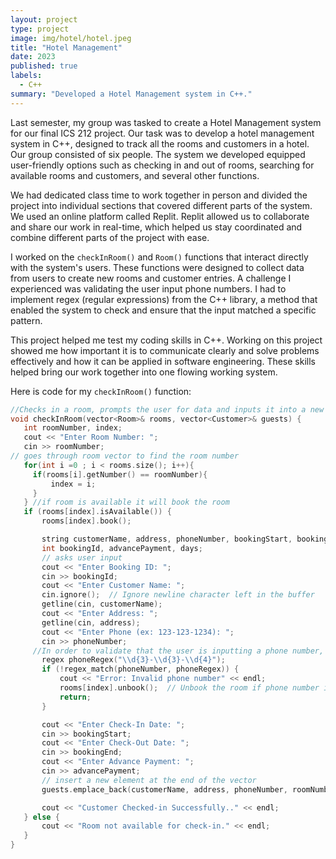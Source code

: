 ```yaml
---
layout: project
type: project
image: img/hotel/hotel.jpeg
title: "Hotel Management"
date: 2023
published: true
labels:
  - C++
summary: "Developed a Hotel Management system in C++."
---
```


Last semester, my group was tasked to create a Hotel Management system for our final ICS 212 project. Our task was to develop a hotel management system in C++, designed to track all the rooms and customers in a hotel. Our group consisted of six people. The system we developed equipped user-friendly options such as checking in and out of rooms, searching for available rooms and customers, and several other functions. 

We had dedicated class time to work together in person and divided the project into individual sections that covered different parts of the system. We used an online platform called Replit. Replit allowed us to collaborate and share our work in real-time, which helped us stay coordinated and combine different parts of the project with ease. 

I worked on the  `checkInRoom()` and `Room()` functions that interact directly with the system's users. These functions were designed to collect data from users to create new rooms and customer entries. A challenge I experienced was validating the user input phone numbers. I had to implement regex (regular expressions) from the C++ library, a method that enabled the system to check and ensure that the input matched a specific pattern. 

This project helped me test my coding skills in C++. Working on this project showed me how important it is to communicate clearly and solve problems effectively and how it can be applied in software engineering. These skills helped bring our work together into one flowing working system. 

Here is code for my `checkInRoom()` function: 

 ```cpp
 //Checks in a room, prompts the user for data and inputs it into a new room and customer
void checkInRoom(vector<Room>& rooms, vector<Customer>& guests) {
    int roomNumber, index;
    cout << "Enter Room Number: ";
    cin >> roomNumber;
// goes through room vector to find the room number
    for(int i =0 ; i < rooms.size(); i++){
      if(rooms[i].getNumber() == roomNumber){
          index = i;
      }
    } //if room is available it will book the room
    if (rooms[index].isAvailable()) {
        rooms[index].book();

        string customerName, address, phoneNumber, bookingStart, bookingEnd;
        int bookingId, advancePayment, days;
        // asks user input
        cout << "Enter Booking ID: ";
        cin >> bookingId;
        cout << "Enter Customer Name: ";
        cin.ignore();  // Ignore newline character left in the buffer
        getline(cin, customerName);
        cout << "Enter Address: ";
        getline(cin, address);
        cout << "Enter Phone (ex: 123-123-1234): ";
        cin >> phoneNumber;
      //In order to validate that the user is inputting a phone number, we use regex. Which stands for regular expression, it is a way to check a string's input for a specific pattern. In this case the pattern is 3 digits followed by a dash, a second 3 digits, a dash, and then 4 digits. We then use regex_match to check if the phone number matches the pattern.
        regex phoneRegex("\\d{3}-\\d{3}-\\d{4}");
        if (!regex_match(phoneNumber, phoneRegex)) {
            cout << "Error: Invalid phone number" << endl;
            rooms[index].unbook();  // Unbook the room if phone number is invalid
            return;
        }

        cout << "Enter Check-In Date: ";
        cin >> bookingStart;
        cout << "Enter Check-Out Date: ";
        cin >> bookingEnd;
        cout << "Enter Advance Payment: ";
        cin >> advancePayment;
        // insert a new element at the end of the vector
        guests.emplace_back(customerName, address, phoneNumber, roomNumber, bookingStart, bookingEnd, advancePayment);

        cout << "Customer Checked-in Successfully.." << endl;
    } else {
        cout << "Room not available for check-in." << endl;
    }
}
```

